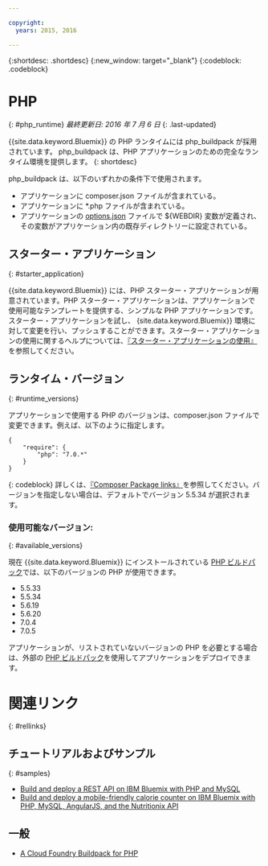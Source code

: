 ```yaml
---

copyright:
  years: 2015, 2016

---
```


{:shortdesc: .shortdesc}
{:new_window: target="_blank"}
{:codeblock: .codeblock}

# PHP
{: #php_runtime}
*最終更新日: 2016 年 7 月 6 日*
{: .last-updated}

{{site.data.keyword.Bluemix}} の PHP ランタイムには php_buildpack が採用されています。
php_buildpack は、PHP アプリケーションのための完全なランタイム環境を提供します。
{: shortdesc}

php_buildpack は、以下のいずれかの条件下で使用されます。
* アプリケーションに composer.json ファイルが含まれている。
* アプリケーションに *.php ファイルが含まれている。
* アプリケーションの [options.json](https://github.com/cloudfoundry/php-buildpack/blob/master/docs/config.md) ファイルで ${WEBDIR} 変数が定義され、その変数がアプリケーション内の既存ディレクトリーに設定されている。

## スターター・アプリケーション
{: #starter_application}

{{site.data.keyword.Bluemix}} には、PHP スターター・アプリケーションが用意されています。PHP スターター・アプリケーションは、アプリケーションで使用可能なテンプレートを提供する、シンプルな PHP アプリケーションです。スターター・アプリケーションを試し、 {site.data.keyword.Bluemix}} 環境に対して変更を行い、プッシュすることができます。スターター・アプリケーションの使用に関するヘルプについては、[『スターター・アプリケーションの使用』](../../cfapps/starter_app_usage.html)を参照してください。

## ランタイム・バージョン
{: #runtime_versions}

アプリケーションで使用する PHP のバージョンは、composer.json ファイルで変更できます。例えば、以下のように指定します。

```
{
    "require": {
        "php": "7.0.*"
    }
}
```
{: codeblock}
詳しくは、[『Composer Package links』](https://getcomposer.org/doc/04-schema.md#package-links)を参照してください。バージョンを指定しない場合は、デフォルトでバージョン 5.5.34 が選択されます。

### 使用可能なバージョン:
{: #available_versions}

現在 {{site.data.keyword.Bluemix}} にインストールされている [PHP ビルドパック](https://github.com/cloudfoundry/php-buildpack/releases/tag/v4.3.10)では、以下のバージョンの PHP が使用できます。

* 5.5.33
* 5.5.34
* 5.6.19
* 5.6.20
* 7.0.4
* 7.0.5

アプリケーションが、リストされていないバージョンの PHP を必要とする場合は、外部の [PHP ビルドパック](https://github.com/cloudfoundry/php-buildpack.git)を使用してアプリケーションをデプロイできます。

# 関連リンク
{: #rellinks}
## チュートリアルおよびサンプル
{: #samples}
* [Build and deploy a REST API on IBM Bluemix with PHP and MySQL](http://www.ibm.com/developerworks/library/wa-deployrest-app/)
* [Build and deploy a mobile-friendly calorie counter on IBM Bluemix with PHP, MySQL, AngularJS, and the Nutritionix API](http://www.ibm.com/developerworks/library/mo-bluemix-php-nutritionix-angularjs/)
## 一般
* [A Cloud Foundry Buildpack for PHP](https://github.com/cloudfoundry/php-buildpack.git)
